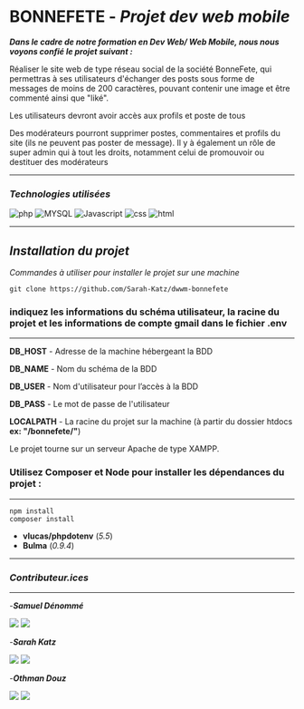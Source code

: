 # **BONNEFETE** - *Projet dev web mobile*
***Dans le cadre de notre formation en Dev Web/ Web Mobile, nous nous voyons confié le projet suivant :***

Réaliser le site web de type réseau social de la société BonneFete, qui permettras à ses utilisateurs d'échanger des posts sous forme de messages de moins de 200 caractères, pouvant contenir une image et être commenté ainsi que "liké".

Les utilisateurs devront avoir accès aux profils et poste de tous

Des modérateurs pourront supprimer postes, commentaires et profils du site (ils ne peuvent pas poster de message).
Il y à également un rôle de super admin qui à tout les droits, notamment celui de promouvoir ou destituer des modérateurs
___
### *Technologies utilisées*


![php](https://img.shields.io/badge/PHP-777BB4?style=for-the-badge&logo=php&logoColor=white)
![MYSQL](https://img.shields.io/badge/MySQL-005C84?style=for-the-badge&logo=mysql&logoColor=white)
![Javascript](https://img.shields.io/badge/JavaScript-323330?style=for-the-badge&logo=javascript&logoColor=F7DF1E)
![css](https://img.shields.io/badge/CSS3-1572B6?style=for-the-badge&logo=css3&logoColor=white)
![html](https://img.shields.io/badge/HTML5-E34F26?style=for-the-badge&logo=html5&logoColor=white)
___
## *Installation du projet*
*Commandes à utiliser pour installer le projet sur une machine*
```
git clone https://github.com/Sarah-Katz/dwwm-bonnefete
```

### indiquez les informations du schéma utilisateur, la racine du projet et les informations de compte gmail dans le fichier .env
___

**DB_HOST** - Adresse de la machine hébergeant la BDD

**DB_NAME** - Nom du schéma de la BDD

**DB_USER** - Nom d'utilisateur pour l’accès à la BDD

**DB_PASS** - Le mot de passe de l'utilisateur

**LOCALPATH** - La racine du projet sur la machine (à partir du dossier htdocs __ex: "/bonnefete/"__)

Le projet tourne sur un serveur Apache de type XAMPP.


### Utilisez Composer et Node pour installer les dépendances du projet :
___

```
npm install
composer install
```
- **vlucas/phpdotenv** (*5.5*)
- **Bulma** (*0.9.4*)
___
### *Contributeur.ices*
___
-***Samuel Dénommé***

<a href="https://github.com/bunnyhopper363"><img src="https://img.shields.io/badge/GitHub-100000?style=for-the-badge&logo=github&logoColor=white"></img></a>
<a href="https://www.linkedin.com/in/samuel-d%C3%A9nomm%C3%A9-7b9943280/]"><img src="https://img.shields.io/badge/LinkedIn-0077B5?style=for-the-badge&logo=linkedin&logoColor=white"></img></a> 

-***Sarah Katz***

<a href="[LIEN_GITHUB]"><img src="https://img.shields.io/badge/GitHub-100000?style=for-the-badge&logo=github&logoColor=white"></img></a>
<a href="[LIEN_LINKEDIN]"><img src="https://img.shields.io/badge/LinkedIn-0077B5?style=for-the-badge&logo=linkedin&logoColor=white"></img></a>  

-***Othman Douz***

<a href="[https://github.com/Othman59]"><img src="https://img.shields.io/badge/GitHub-100000?style=for-the-badge&logo=github&logoColor=white"></img></a>
<a href="[https://www.linkedin.com/in/othman-douz-22ab1a251/]"><img src="https://img.shields.io/badge/LinkedIn-0077B5?style=for-the-badge&logo=linkedin&logoColor=white"></img></a>